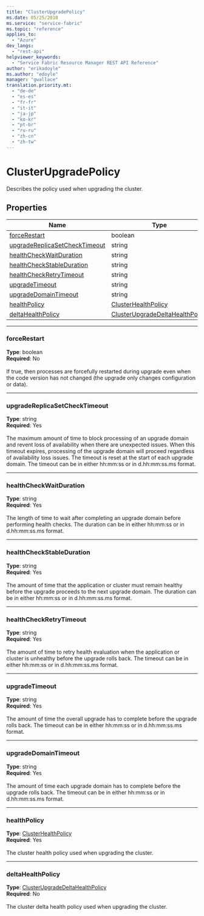 ```yaml
---
title: "ClusterUpgradePolicy"
ms.date: 05/25/2018
ms.service: "service-fabric"
ms.topic: "reference"
applies_to: 
  - "Azure"
dev_langs: 
  - "rest-api"
helpviewer_keywords: 
  - "Service Fabric Resource Manager REST API Reference"
author: "erikadoyle"
ms.author: "edoyle"
manager: "gwallace"
translation.priority.mt: 
  - "de-de"
  - "es-es"
  - "fr-fr"
  - "it-it"
  - "ja-jp"
  - "ko-kr"
  - "pt-br"
  - "ru-ru"
  - "zh-cn"
  - "zh-tw"
---
```

# ClusterUpgradePolicy

Describes the policy used when upgrading the cluster.

## Properties
| Name | Type | Required |
| --- | --- | --- |
| [forceRestart](#forcerestart) | boolean | No |
| [upgradeReplicaSetCheckTimeout](#upgradereplicasetchecktimeout) | string | Yes |
| [healthCheckWaitDuration](#healthcheckwaitduration) | string | Yes |
| [healthCheckStableDuration](#healthcheckstableduration) | string | Yes |
| [healthCheckRetryTimeout](#healthcheckretrytimeout) | string | Yes |
| [upgradeTimeout](#upgradetimeout) | string | Yes |
| [upgradeDomainTimeout](#upgradedomaintimeout) | string | Yes |
| [healthPolicy](#healthpolicy) | [ClusterHealthPolicy](sfrp-model-clusterhealthpolicy.md) | Yes |
| [deltaHealthPolicy](#deltahealthpolicy) | [ClusterUpgradeDeltaHealthPolicy](sfrp-model-clusterupgradedeltahealthpolicy.md) | No |

____
### forceRestart
__Type__: boolean <br/>
__Required__: No<br/>
<br/>
If true, then processes are forcefully restarted during upgrade even when the code version has not changed (the upgrade only changes configuration or data).

____
### upgradeReplicaSetCheckTimeout
__Type__: string <br/>
__Required__: Yes<br/>
<br/>
The maximum amount of time to block processing of an upgrade domain and revent loss of availability when there are unexpected issues. When this timeout expires, processing of the upgrade domain will proceed regardless of availability loss issues. The timeout is reset at the start of each upgrade domain. The timeout can be in either hh:mm:ss or in d.hh:mm:ss.ms format.

____
### healthCheckWaitDuration
__Type__: string <br/>
__Required__: Yes<br/>
<br/>
The length of time to wait after completing an upgrade domain before performing health checks. The duration can be in either hh:mm:ss or in d.hh:mm:ss.ms format.

____
### healthCheckStableDuration
__Type__: string <br/>
__Required__: Yes<br/>
<br/>
The amount of time that the application or cluster must remain healthy before the upgrade proceeds to the next upgrade domain. The duration can be in either hh:mm:ss or in d.hh:mm:ss.ms format.

____
### healthCheckRetryTimeout
__Type__: string <br/>
__Required__: Yes<br/>
<br/>
The amount of time to retry health evaluation when the application or cluster is unhealthy before the upgrade rolls back. The timeout can be in either hh:mm:ss or in d.hh:mm:ss.ms format.

____
### upgradeTimeout
__Type__: string <br/>
__Required__: Yes<br/>
<br/>
The amount of time the overall upgrade has to complete before the upgrade rolls back. The timeout can be in either hh:mm:ss or in d.hh:mm:ss.ms format.

____
### upgradeDomainTimeout
__Type__: string <br/>
__Required__: Yes<br/>
<br/>
The amount of time each upgrade domain has to complete before the upgrade rolls back. The timeout can be in either hh:mm:ss or in d.hh:mm:ss.ms format.

____
### healthPolicy
__Type__: [ClusterHealthPolicy](sfrp-model-clusterhealthpolicy.md) <br/>
__Required__: Yes<br/>
<br/>
The cluster health policy used when upgrading the cluster.

____
### deltaHealthPolicy
__Type__: [ClusterUpgradeDeltaHealthPolicy](sfrp-model-clusterupgradedeltahealthpolicy.md) <br/>
__Required__: No<br/>
<br/>
The cluster delta health policy used when upgrading the cluster.
